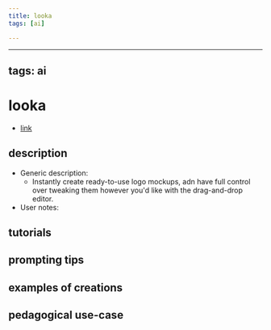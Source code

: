```yaml
---
title: looka
tags: [ai]

---
```


---
tags: ai 
---


# looka


* [link](https://looka.com/?gspk=ZmZt&gsxid=aPj0d2pZRDKD&utm_campaign=ffm&utm_content=TierD-Inactive&utm_medium=affiliate&utm_source=growsumo)

## description
* Generic description: 
    * Instantly create ready-to-use logo mockups, adn have full control over tweaking them however you'd like with the drag-and-drop editor.
* User notes:

## tutorials

## prompting tips

## examples of creations 

## pedagogical use-case 